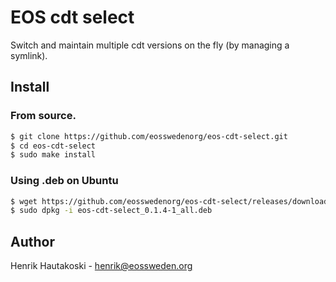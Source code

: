 EOS cdt select
==============

Switch and maintain multiple cdt versions on the fly (by managing a symlink).

Install
-------

### From source.

```sh
$ git clone https://github.com/eosswedenorg/eos-cdt-select.git
$ cd eos-cdt-select
$ sudo make install
```

### Using .deb on Ubuntu

```sh
$ wget https://github.com/eosswedenorg/eos-cdt-select/releases/download/v0.1.4/eos-cdt-select_0.1.4-1_all.deb
$ sudo dpkg -i eos-cdt-select_0.1.4-1_all.deb
```

Author
------

Henrik Hautakoski - [henrik@eossweden.org](mailto:henrik@eossweden.org)
